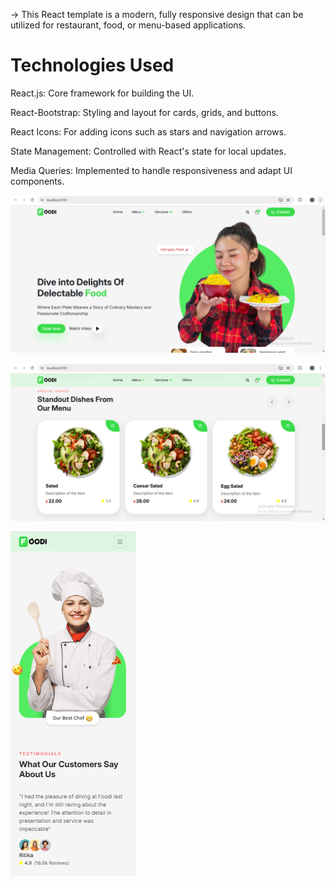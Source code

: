 -> This React template is a modern, fully responsive design that can be utilized for restaurant, food, or menu-based applications.

# Technologies Used
React.js: Core framework for building the UI.

React-Bootstrap: Styling and layout for cards, grids, and buttons.

React Icons: For adding icons such as stars and navigation arrows.

State Management: Controlled with React's state for local updates.

Media Queries: Implemented to handle responsiveness and adapt UI components.


![image alt](https://github.com/ishitamangroliya7/Quickspace-react-template/blob/4f45d67d09be533af91b5005c996fdcefa0c800b/Screenshot%20(94).png)

![image alt](https://github.com/ishitamangroliya7/Quickspace-react-template/blob/4f45d67d09be533af91b5005c996fdcefa0c800b/Screenshot%20(95).png)

![image alt](https://github.com/ishitamangroliya7/Quickspace-react-template/blob/4f45d67d09be533af91b5005c996fdcefa0c800b/Screenshot%20(96).png)
